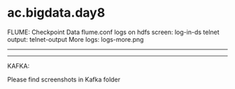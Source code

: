 # ac.bigdata.day8
FLUME:
Checkpoint
Data
flume.conf
logs on hdfs screen: log-in-ds
telnet output: telnet-output
More logs:
logs-more.png

-----------
-----------

KAFKA:

Please find screenshots in Kafka folder
